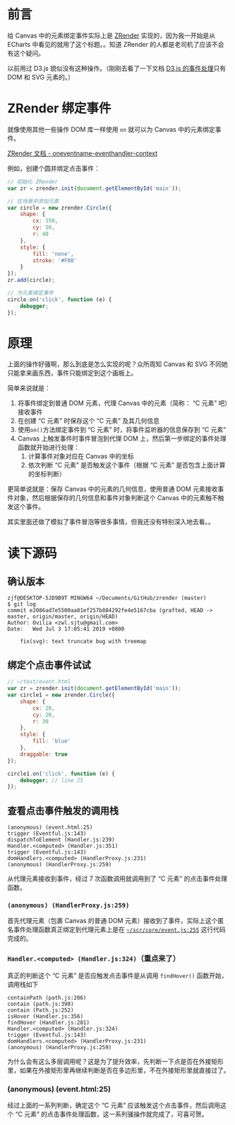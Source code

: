 # 前言

给 Canvas 中的元素绑定事件实际上是 [ZRender](https://ecomfe.github.io/zrender-doc/public/) 实现的，因为我一开始是从 ECharts 中看见的就用了这个标题。。知道 ZRender 的人都是老司机了应该不会有这个疑问。

以前用过 D3.js 貌似没有这种操作。（刚刚去看了一下文档 [D3.js 的事件处理](https://github.com/d3/d3/blob/master/API.md#handling-events)只有 DOM 和 SVG 元素的。）

# ZRender 绑定事件

就像使用其他一些操作 DOM 库一样使用 `on` 就可以为 Canvas 中的元素绑定事件。

[ZRender 文档 - oneventname-eventhandler-context](https://ecomfe.github.io/zrender-doc/public/api.html#oneventname-eventhandler-context)

例如，创建个圆并绑定点击事件：

```js
// 初始化 ZRender
var zr = zrender.init(document.getElementById('main'));

// 在场景中添加元素
var circle = new zrender.Circle({
    shape: {
        cx: 150,
        cy: 50,
        r: 40
    },
    style: {
        fill: 'none',
        stroke: '#F00'
    }
});
zr.add(circle);

// 为元素绑定事件
circle.on('click', function (e) {
    debugger;
});
```

# 原理

上面的操作好骚啊，那么到底是怎么实现的呢？众所周知 Canvas 和 SVG 不同她只能拿来画东西，事件只能绑定到这个画板上。

简单来说就是：

1.  将事件绑定到普通 DOM 元素，代理 Canvas 中的元素（简称： “C 元素” 吧）接收事件
2.  在创建 “C 元素” 时保存这个 “C 元素” 及其几何信息
3.  使用`on()`方法绑定事件到 “C 元素” 时，将事件监听器的信息保存到 “C 元素”
4.  Canvas 上触发事件时事件冒泡到代理 DOM 上，然后第一步绑定的事件处理函数就开始进行处理：
    1.  计算事件对象对应在 Canvas 中的坐标
    2.  依次判断 “C 元素” 是否触发这个事件（根据 “C 元素” 是否包含上面计算的坐标判断）

更简单说就是：保存 Canvas 中的元素的几何信息，使用普通 DOM 元素接收事件对象，然后根据保存的几何信息和事件对象判断这个 Canvas 中的元素触不触发这个事件。

其实里面还做了模拟了事件冒泡等很多事情，但我还没有特别深入地去看。。

# 读下源码

## 确认版本

```text
zjf@DESKTOP-5JD9B9T MINGW64 ~/Documents/GitHub/zrender (master)
$ git log
commit e2086ad7e5500aa01ef257b884292fe4e5167cba (grafted, HEAD -> master, origin/master, origin/HEAD)
Author: Ovilia <zwl.sjtu@gmail.com>
Date:   Wed Jul 3 17:05:41 2019 +0800

    fix(svg): text truncate bug with treemap
```

## 绑定个点击事件试试

```js
// ~/test/event.html
var zr = zrender.init(document.getElementById('main'));
var circle1 = new zrender.Circle({
    shape: {
        cx: 20,
        cy: 20,
        r: 30
    },
    style: {
        fill: 'blue'
    },
    draggable: true
});

circle1.on('click', function (e) {
    debugger; // line 25
});
```

## 查看点击事件触发的调用栈

```text
(anonymous) (event.html:25)
trigger (Eventful.js:143)
dispatchToElement (Handler.js:239)
Handler.<computed> (Handler.js:351)
trigger (Eventful.js:143)
domHandlers.<computed> (HandlerProxy.js:231)
(anonymous) (HandlerProxy.js:259)
```

从代理元素接收到事件，经过 7 次函数调用就调用到了 “C 元素” 的点击事件处理函数。

### `(anonymous) (HandlerProxy.js:259)`

首先代理元素（包裹 Canvas 的普通 DOM 元素）接收到了事件，实际上这个匿名事件处理函数真正绑定到代理元素上是在 [`~/scr/core/event.js:255`](https://github.com/ecomfe/zrender/blob/e2086ad7e5500aa01ef257b884292fe4e5167cba/src/core/event.js#L255) 这行代码完成的。

### `Handler.<computed> (Handler.js:324)`（重点来了）

真正的判断这个 “C 元素” 是否应触发点击事件是从调用 `findHover()` 函数开始，调用栈如下

```text
containPath (path.js:206)
contain (path.js:390)
contain (Path.js:252)
isHover (Handler.js:356)
findHover (Handler.js:281)
Handler.<computed> (Handler.js:324)
trigger (Eventful.js:143)
domHandlers.<computed> (HandlerProxy.js:231)
(anonymous) (HandlerProxy.js:259)
```

为什么会有这么多层调用呢？这是为了提升效率，先判断一下点是否在外接矩形里，如果在外接矩形里再继续判断是否在多边形里，不在外接矩形里就直接过了。

### (anonymous) (event.html:25)

经过上面的一系列判断，确定这个 “C 元素” 应该触发这个点击事件，然后调用这个 “C 元素” 的点击事件处理函数，这一系列骚操作就完成了，可喜可贺。
